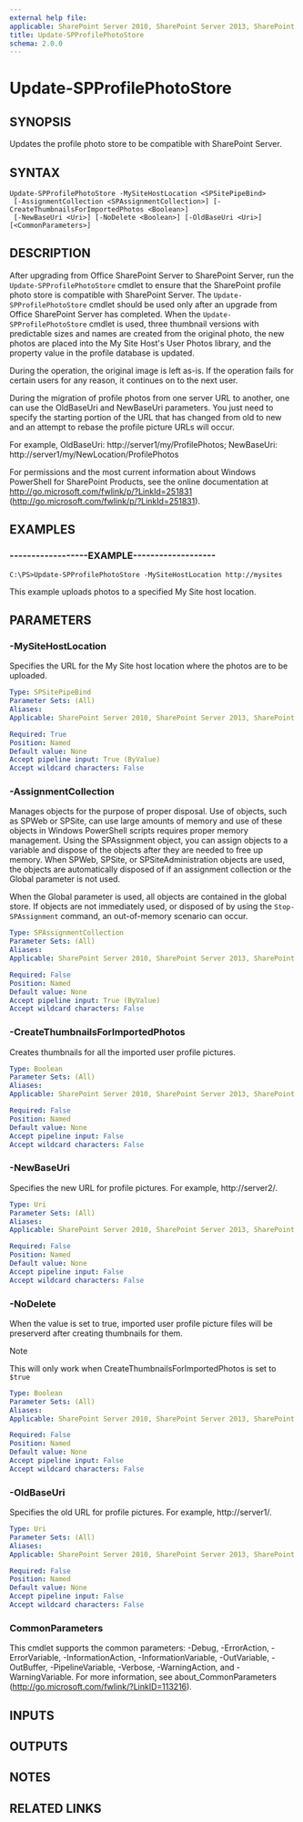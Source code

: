 ```yaml
---
external help file: 
applicable: SharePoint Server 2010, SharePoint Server 2013, SharePoint Server 2016
title: Update-SPProfilePhotoStore
schema: 2.0.0
---
```


# Update-SPProfilePhotoStore

## SYNOPSIS
Updates the profile photo store to be compatible with SharePoint Server.

## SYNTAX

```
Update-SPProfilePhotoStore -MySiteHostLocation <SPSitePipeBind>
 [-AssignmentCollection <SPAssignmentCollection>] [-CreateThumbnailsForImportedPhotos <Boolean>]
 [-NewBaseUri <Uri>] [-NoDelete <Boolean>] [-OldBaseUri <Uri>] [<CommonParameters>]
```

## DESCRIPTION
After upgrading from Office SharePoint Server to SharePoint Server, run the `Update-SPProfilePhotoStore` cmdlet to ensure that the SharePoint profile photo store is compatible with SharePoint Server.
The `Update-SPProfilePhotoStore` cmdlet should be used only after an upgrade from Office SharePoint Server has completed.
When the `Update-SPProfilePhotoStore` cmdlet is used, three thumbnail versions with predictable sizes and names are created from the original photo, the new photos are placed into the My Site Host's User Photos library, and the property value in the profile database is updated.

During the operation, the original image is left as-is.
If the operation fails for certain users for any reason, it continues on to the next user.

During the migration of profile photos from one server URL to another, one can use the OldBaseUri and NewBaseUri parameters.
You just need to specify the starting portion of the URL that has changed from old to new and an attempt to rebase the profile picture URLs will occur.

For example, OldBaseUri: http://server1/my/ProfilePhotos; NewBaseUri: http://server1/my/NewLocation/ProfilePhotos

For permissions and the most current information about Windows PowerShell for SharePoint Products, see the online documentation at http://go.microsoft.com/fwlink/p/?LinkId=251831 (http://go.microsoft.com/fwlink/p/?LinkId=251831).

## EXAMPLES

### ------------------EXAMPLE-------------------
```
C:\PS>Update-SPProfilePhotoStore -MySiteHostLocation http://mysites
```

This example uploads photos to a specified My Site host location.

## PARAMETERS

### -MySiteHostLocation
Specifies the URL for the My Site host location where the photos are to be uploaded.

```yaml
Type: SPSitePipeBind
Parameter Sets: (All)
Aliases: 
Applicable: SharePoint Server 2010, SharePoint Server 2013, SharePoint Server 2016

Required: True
Position: Named
Default value: None
Accept pipeline input: True (ByValue)
Accept wildcard characters: False
```

### -AssignmentCollection
Manages objects for the purpose of proper disposal.
Use of objects, such as SPWeb or SPSite, can use large amounts of memory and use of these objects in Windows PowerShell scripts requires proper memory management.
Using the SPAssignment object, you can assign objects to a variable and dispose of the objects after they are needed to free up memory.
When SPWeb, SPSite, or SPSiteAdministration objects are used, the objects are automatically disposed of if an assignment collection or the Global parameter is not used.

When the Global parameter is used, all objects are contained in the global store.
If objects are not immediately used, or disposed of by using the `Stop-SPAssignment` command, an out-of-memory scenario can occur.

```yaml
Type: SPAssignmentCollection
Parameter Sets: (All)
Aliases: 
Applicable: SharePoint Server 2010, SharePoint Server 2013, SharePoint Server 2016

Required: False
Position: Named
Default value: None
Accept pipeline input: True (ByValue)
Accept wildcard characters: False
```

### -CreateThumbnailsForImportedPhotos
Creates thumbnails for all the imported user profile pictures.

```yaml
Type: Boolean
Parameter Sets: (All)
Aliases: 
Applicable: SharePoint Server 2010, SharePoint Server 2013, SharePoint Server 2016

Required: False
Position: Named
Default value: None
Accept pipeline input: False
Accept wildcard characters: False
```

### -NewBaseUri
Specifies the new URL for profile pictures.
For example, http://server2/.

```yaml
Type: Uri
Parameter Sets: (All)
Aliases: 
Applicable: SharePoint Server 2010, SharePoint Server 2013, SharePoint Server 2016

Required: False
Position: Named
Default value: None
Accept pipeline input: False
Accept wildcard characters: False
```

### -NoDelete
When the value is set to true, imported user profile picture files will be preserverd after creating thumbnails for them.
> [!Note]
> This will only work when CreateThumbnailsForImportedPhotos is set to `$true`

```yaml
Type: Boolean
Parameter Sets: (All)
Aliases: 
Applicable: SharePoint Server 2010, SharePoint Server 2013, SharePoint Server 2016

Required: False
Position: Named
Default value: None
Accept pipeline input: False
Accept wildcard characters: False
```

### -OldBaseUri
Specifies the old URL for profile pictures.
For example, http://server1/.

```yaml
Type: Uri
Parameter Sets: (All)
Aliases: 
Applicable: SharePoint Server 2010, SharePoint Server 2013, SharePoint Server 2016

Required: False
Position: Named
Default value: None
Accept pipeline input: False
Accept wildcard characters: False
```

### CommonParameters
This cmdlet supports the common parameters: -Debug, -ErrorAction, -ErrorVariable, -InformationAction, -InformationVariable, -OutVariable, -OutBuffer, -PipelineVariable, -Verbose, -WarningAction, and -WarningVariable. For more information, see about_CommonParameters (http://go.microsoft.com/fwlink/?LinkID=113216).

## INPUTS

## OUTPUTS

## NOTES

## RELATED LINKS
